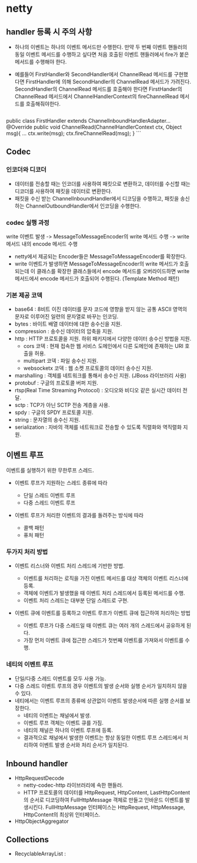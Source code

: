# netty

## handler 등록 시 주의 사항

* 하나의 이벤트는 하나의 이벤트 메서드만 수행한다. 만약 두 번째 이벤트 핸들러의 동일 이벤트 메서드를 수행하고 싶다면 처음 호출된 이벤트 핸들러에서 fire가 붙은 메서드를 수행해야 한다. 
* 예를들어 FirstHandler와 SecondHandler에서 ChannelRead 메서드를 구현했다면 FirstHandler에 의해 SecondHandler의 ChannelRead 메서드가 가려진다. SecondHandler의 ChannelRead 메서드를 호출해야 한다면 FirstHander의 ChannelRead 메서드에서 ChannelHandlerContext의 fireChannelRead 메서드를 호출해줘야한다.

  ```java
public class FirstHandler extends ChannelInboundHandlerAdapter...
    @Override
    public void ChannelRead(ChannelHandlerContext ctx, Object msg){
        ...
        ctx.write(msg);
        ctx.fireChannelRead(msg);
    }
    ```

## Codec

### 인코더와 디코더

* 데이터를 전송할 때는 인코더를 사용하여 패킷으로 변환하고, 데이터를 수신할 때는 디코더를 사용하여 패킷을 데이터로 변환한다.
* 패킷을 수신 받는 ChannelInboundHandler에서 디코딩을 수행하고, 패킷을 송신하는 ChannelOutboundHandler에서 인코딩을 수행한다.

### codec 실행 과정

write 이벤트 발생 -> MessageToMessageEncoder의 write 메서드 수행 -> write 메서드 내의 encode 메서드 수행

* netty에서 제공되는 Encoder들은 MessageToMessageEncoder를 확장한다.
* write 이벤트가 발생하면 MessageToMessageEncoder의 write 메서드가 호출되는데 이 클래스를 확장한 클래스들에서 encode 메서드를 오버라이드하면 write 메서드에서 encode 메서드가 호출되어 수행된다. (Template Method 패턴)

### 기본 제공 코덱

* base64 : 8비트 이진 데이터를 문자 코드에 영향을 받지 않는 공통 ASCII 영역의 문자로 이루어진 일련의 문자열로 바꾸는 인코딩.
* bytes : 바이트 배열 데이터에 대한 송수신을 지원.
* compression : 송수신 데이터의 압축을 지원.
* http : HTTP 프로토콜을 지원. 하위 패키지에서 다양한 데이터 송수신 방법을 지원.
  * cors 코덱 : 현재 접속한 웹 서비스 도메인에서 다른 도메인에 존재하는 URI 호출을 허용.
  * multipart 코덱 : 파일 송수신 지원.
  * websocketx 코덱 : 웹 소켓 프로토콜의 데이터 송수신 지원.
* marshalling : 객체를 네트워크를 통해서 송수신 지원. (JBoss 라이브러리 사용)
* protobuf : 구글의 프로토콜 버퍼 지원.
* rtsp(Real Time Streaming Protocol) : 오디오와 비디오 같은 실시간 데이터 전달.
* sctp : TCP가 아닌 SCTP 전송 계층을 사용.
* spdy : 구글의 SPDY 프로토콜 지원.
* string : 문자열의 송수신 지원.
* serialization : 자바의 객체를 네트워크로 전송할 수 있도록 직렬화와 역직렬화 지원.

## 이벤트 루프

이벤트를 실행하기 위한 무한루프 스레드.

* 이벤트 루프가 지원하는 스레드 종류에 따라
  * 단일 스레드 이벤트 루프
  * 다중 스레드 이벤트 루프

* 이벤트 루프가 처리한 이벤트의 결과를 돌려주는 방식에 따라
  * 콜백 패턴
  * 퓨처 패턴

### 두가지 처리 방법

* 이벤트 리스너와 이벤트 처리 스레드에 기반한 방법.
  * 이벤트를 처리하는 로직을 가진 이벤트 메서드를 대상 객체의 이벤트 리스너에 등록.
  * 객체에 이벤트가 발생했을 때 이벤트 처리 스레드에서 등록된 메서드를 수행.
  * 이벤트 처리 스레드는 대부분 단일 스레드로 구현.

* 이벤트 큐에 이벤트를 등록하고 이벤트 루프가 이벤트 큐에 접근하여 처리하는 방법
  * 이벤트 루프가 다중 스레드일 때 이벤트 큐는 여러 개의 스레드에서 공유하게 된다.
  * 가장 먼저 이벤트 큐에 접근한 스레드가 첫번째 이벤트를 가져와서 이벤트를 수행.

### 네티의 이벤트 루프

* 단일/다중 스레드 이벤트를 모두 사용 가능.
* 다중 스레드 이벤트 루프의 경우 이벤트의 발생 순서와 실행 순서가 일치하지 않을 수 있다.
* 네티에서는 이벤트 루프의 종류에 상관없이 이벤트 발생순서에 따른 실행 순서를 보장한다.
  * 네티의 이벤트는 채널에서 발생.
  * 이벤트 루프 객체는 이벤트 큐를 가짐.
  * 네티의 채널은 하나의 이벤트 루프에 등록.
  * 결과적으로 채널에서 발생한 이벤트는 항상 동일한 이벤트 루프 스레드에서 처리하여 이벤트 발생 순서와 처리 순서가 일치된다.

## Inbound handler

* HttpRequestDecode
  * netty-codec-http 라이브러리에 속한 핸들러.
  * HTTP 프로토콜의 데이터를 HttpRequest, HttpContent, LastHttpContent의 순서로 디코딩하여 FullHttpMessage 객체로 만들고 인바운드 이벤트를 발생시킨다. FullHttpMessage 인터페이스는 HttpRequest, HttpMessage, HttpContent의 최상위 인터페이스.
* HttpObjectAggregator



## Collections

* RecyclableArrayList : 